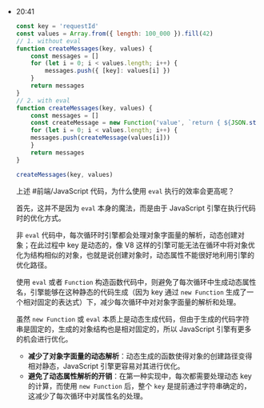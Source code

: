 
- 20:41 
	```js
	const key = 'requestId' 
	const values = Array.from({ length: 100_000 }).fill(42) 
	// 1. without eval 
	function createMessages(key, values) { 
		const messages = [] 
		for (let i = 0; i < values.length; i++) { 
			messages.push({ [key]: values[i] }) 
		} 
		return messages 
	} 
	// 2. with eval 
	function createMessages(key, values) { 
		const messages = [] 
		const createMessage = new Function('value', `return { ${JSON.stringify(key)}: value }`) 
		for (let i = 0; i < values.length; i++) { 
		messages.push(createMessage(values[i])) 
		} 
		return messages 
	}
	
	createMessages(key, values)
	```
	
	上述 #前端/JavaScript 代码，为什么使用 `eval` 执行的效率会更高呢？
	
	首先，这并不是因为 `eval` 本身的魔法，而是由于 JavaScript 引擎在执行代码时的优化方式。
	
	非 `eval` 代码中，每次循环时引擎都会处理对象字面量的解析，动态创建对象；在此过程中 key 是动态的，像 V8 这样的引擎可能无法在循环中将对象优化为结构相似的对象，也就是说创建对象时，动态属性不能很好地利用引擎的优化路径。
	
	使用 `eval` 或者 `Function` 构造函数代码中，则避免了每次循环中生成动态属性名，引擎能够在这种静态的代码生成（因为 key 通过 `new Function` 生成了一个相对固定的表达式）下，减少每次循环中对对象字面量的解析和处理。
	
	虽然 `new Function` 或 `eval` 本质上是动态生成代码，但由于生成的代码字符串是固定的，生成的对象结构也是相对固定的，所以 JavaScript 引擎有更多的机会进行优化。
	
	- **减少了对象字面量的动态解析**：动态生成的函数使得对象的创建路径变得相对静态，JavaScript 引擎更容易对其进行优化。
	- **避免了动态属性解析的开销**：在第一种实现中，每次都需要处理动态 key 的计算，而使用 `new Function` 后，整个 `key` 是提前通过字符串确定的，这减少了每次循环中对属性名的处理。 